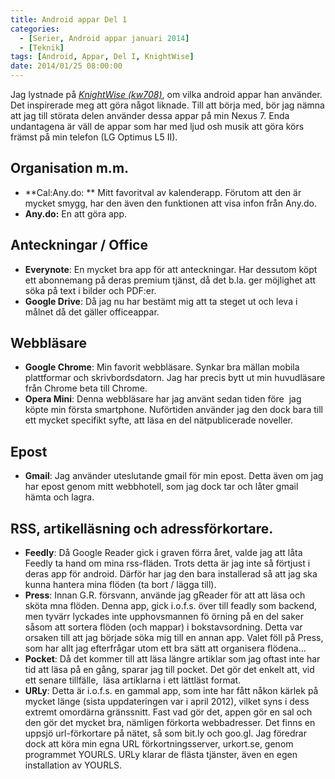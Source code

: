 ```yaml
---
title: Android appar Del 1
categories:
  - [Serier, Android appar januari 2014]
  - [Teknik]
tags: [Android, Appar, Del I, KnightWise]
date: 2014/01/25 08:00:00
---
```

Jag lystnade på *[KnightWise (kw708)](https://uk.chle.se/2JuwHlc)*, om vilka android appar han använder. Det inspirerade meg att göra något liknade. Till att börja med, bör jag nämna att jag till störata delen använder dessa appar på min Nexus 7. Enda undantagena är väll de appar som har med ljud osh musik att göra körs främst på min telefon (LG Optimus L5 II).

## **Organisation m.m.**

  * **Cal:Any.do: ** Mitt favoritval av kalenderapp. Förutom att den är mycket smygg, har den även den funktionen att visa infon från Any.do.
  * **Any.do:** En att göra app.

## Anteckningar / Office

  * **Everynote**: En mycket bra app för att anteckningar. Har dessutom köpt ett abonnemang på deras premium tjänst, då det b.la. ger möjlighet att söka på text i bilder och PDF:er.
  * **Google Drive**: Då jag nu har bestämt mig att ta steget ut och leva i målnet då det gäller officeappar. 

## Webbläsare

  * **Google Chrome**: Min favorit webbläsare. Synkar bra mällan mobila plattformar och skrivbordsdatorn. Jag har precis bytt ut min huvudläsare från Chrome beta till Chrome.
  * **Opera Mini**: Denna webbläsare har jag använt sedan tiden före  jag köpte min första smartphone. Nuförtiden använder jag den dock bara till ett mycket specifikt syfte, att läsa en del nätpublicerade noveller.

## Epost

  * **Gmail**: Jag använder uteslutande gmail för min epost. Detta även om jag har epost genom mitt webbhotell, som jag dock tar och låter gmail hämta och lagra.

## RSS, artikelläsning och adressförkortare.

  * **Feedly**: Då Google Reader gick i graven förra året, valde jag att låta Feedly ta hand om mina rss-fläden. Trots detta är jag inte så förtjust i deras app för android. Därför har jag den bara installerad så att jag ska kunna hantera mina flöden (ta bort / lägga till).
  * **Press**: Innan G.R. försvann, använde jag gReader för att att läsa och sköta mna flöden. Denna app, gick i.o.f.s. över till feadly som backend, men tyvärr lyckades inte upphovsmannen fö örning på en del saker såsom att sortera flöden (och mappar) i bokstavsordning. Detta var orsaken till att jag började söka mig till en annan app. Valet föll på Press, som har allt jag efterfrågar utom ett bra sätt att organisera flödena...
  * **Pocket**: Då det kommer till att läsa längre artiklar som jag oftast inte har tid att läsa på en gång, sparar jag till pocket. Det gör det enkelt att, vid ett senare tillfälle,  läsa artiklarna i ett lättläst format.
  * **URLy**: Detta är i.o.f.s. en gammal app, som inte har fått nåkon kärlek på mycket länge (sista uppdateringen var i april 2012), vilket syns i dess extremt omordärna gränssnitt. Fast vad gör det, appen gör en sal och den gör det mycket bra, nämligen förkorta webbadresser. Det finns en uppsjö url-förkortare på nätet, så som bit.ly och goo.gl. Jag föredrar dock att köra min egna URL förkortningsserver, urkort.se, genom programmet YOURLS. URLy klarar de flästa tjänster, även en egen installation av YOURLS.
